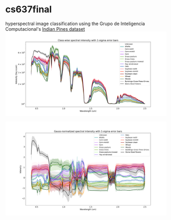 # cs637final
hyperspectral image classification using the Grupo de Inteligencia Computacional's [Indian Pines dataset][1]
![class spectral distributions](https://github.com/Mitchell-D/cs637final/blob/main/figures/spectral-classes.png)

![normed class spectral distributions](https://github.com/Mitchell-D/cs637final/blob/main/figures/spectral-classes-normed.png)

[1]:https://www.ehu.eus/ccwintco/index.php?title=Hyperspectral_Remote_Sensing_Scenes#Indian_Pines
